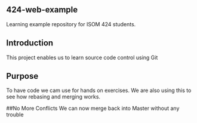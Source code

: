 ## 424-web-example
Learning example repository for ISOM 424 students.


## Introduction
This project enables us to learn source code control using Git

## Purpose
To have code we cam use for hands on exercises. We are also using
this to see how rebasing and merging works.

##No More Conflicts
We can now merge back into Master without any trouble